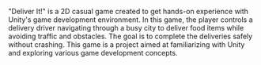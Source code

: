"Deliver It!" is a 2D casual game created to get hands-on experience
with Unity's game development environment. In this game, the player
controls a delivery driver navigating through a busy city to deliver
food items while avoiding traffic and obstacles. The goal is to
complete the deliveries safely without crashing. This game is a
project aimed at familiarizing with Unity and exploring various game
development concepts.
